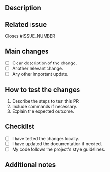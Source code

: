 ## Description

<!-- Briefly describe the changes introduced in this PR. -->

## Related issue

<!-- If this PR is related to an issue, reference the issue number here. -->
Closes #ISSUE_NUMBER

## Main changes

- [ ] Clear description of the change.
- [ ] Another relevant change.
- [ ] Any other important update.

## How to test the changes

1. Describe the steps to test this PR.
2. Include commands if necessary.
3. Explain the expected outcome.

## Checklist

- [ ] I have tested the changes locally.
- [ ] I have updated the documentation if needed.
- [ ] My code follows the project's style guidelines.

## Additional notes

<!-- Add any relevant extra information here. -->
